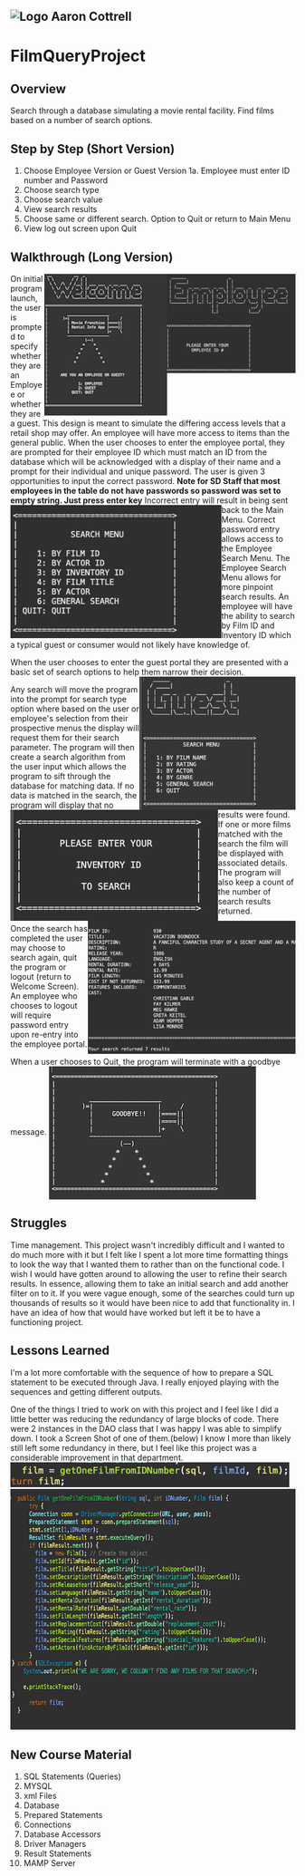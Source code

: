 ## ![Logo](http://skilldistillery.com/downloads/sd_logo.jpg) Aaron Cottrell
# FilmQueryProject

## Overview
Search through a database simulating a movie rental facility. Find films based on a number of search options.

## Step by Step (Short Version)
1. Choose Employee Version or Guest Version
  1a. Employee must enter ID number and Password
2. Choose search type
3. Choose search value
4. View search results
5. Choose same or different search. Option to Quit or return to Main Menu
6. View log out screen upon Quit

## Walkthrough (Long Version)
<img align="right" src="images/EnterID.png"  width="227" height="175">
<img align="right" src="images/WelcomeDisplay.png"  width="217" height="250">

On initial program launch, the user is prompted to specify whether they are an Employee or whether they are a guest. This design is meant to simulate the differing access levels that a retail shop may offer. An employee will have more access to items than the general public. When the user chooses to enter the employee portal, they are prompted for their employee ID which must match an ID from the database which will be acknowledged with a display of their name and a prompt for their individual and unique password. The user is given 3 opportunities to input the correct password.
**Note for SD Staff that most employees in the table do not have passwords so password was set to empty string. Just press enter key**
<img align="left" src="images/EmployeeSearchMenu.png"  width="373" height="235">
Incorrect entry will result in being sent back to the Main Menu. Correct password entry allows access to the Employee Search Menu. The Employee Search Menu allows for more pinpoint search results. An employee will have the ability to search by Film ID and Inventory ID which a typical guest or consumer would not likely have knowledge of.

When the user chooses to enter the guest portal they are presented with a basic set of search options to help them narrow their decision.
<img align="right" src="images/GuestSearch.png"  width="276" height="235">

Any search will move the program into the prompt for search type option where based on the user or employee's selection from their prospective menus the display will request them for their search parameter.
 <img align="left" src="images/PassingInSearchType.png"  width="367" height="196">
 The program will then create a search algorithm from the user input which allows the program to sift through the database for matching data. If no data is matched in the search, the program will display that no results were found. If one or more films matched with the search the film will be displayed with associated details. The program will also keep a count of the number of search results returned.
 <img align="right" src="images/PrintFilmWithNumResults.png"  width="367" height="235">

 Once the search has completed the user may choose to search again, quit the program or logout (return to Welcome Screen). An employee who chooses to logout will require password entry upon re-entry into the employee portal.

 When a user chooses to Quit, the program will terminate with a goodbye message.
<img align="center" src="images/Goodbye.png"  width="366" height="235">

## Struggles
Time management. This project wasn't incredibly difficult and I wanted to do much more with it but I felt like I spent a lot more time formatting things to look the way that I wanted them to rather than on the functional code. I wish I would have gotten around to allowing the user to refine their search results. In essence, allowing them to take an initial search and add another filter on to it. If you were vague enough, some of the searches could turn up thousands of results so it would have been nice to add that functionality in. I have an idea of how that would have worked but left it be to have a functioning project.

## Lessons Learned
I'm a lot more comfortable with the sequence of how to prepare a SQL statement to be executed through Java. I really enjoyed playing with the sequences and getting different outputs.

One of the things I tried to work on with this project and I feel like I did a little better was reducing the redundancy of large blocks of code. There were 2 instances in the DAO class that I was happy I was able to simplify down. I took a Screen Shot of one of them.(below) I know I more than likely still left some redundancy in there, but I feel like this project was a considerable improvement in that department.
<img src="images/methods.png">
<img src="images/SetFilmMethod.png"  width="694" height="425">

## New Course Material
1. SQL Statements (Queries)
2. MYSQL
3. xml Files
4. Database
5. Prepared Statements
6. Connections
7. Database Accessors
8. Driver Managers
9. Result Statements
10. MAMP Server
